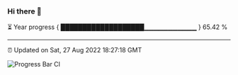 ### Hi there 👋

⏳ Year progress { ███████████████████▁▁▁▁▁▁▁▁▁▁▁ } 65.42 %

---

⏰ Updated on Sat, 27 Aug 2022 18:27:18 GMT

![Progress Bar CI](https://github.com/ZhaoGui/ZhaoGui/workflows/Progress%20Bar%20CI/badge.svg)
